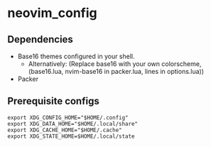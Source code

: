 # neovim_config

## Dependencies

* Base16 themes configured in your shell.
  * Alternatively: (Replace base16 with your own colorscheme, (base16.lua, nvim-base16 in packer.lua, lines in options.lua))
* Packer

## Prerequisite configs

    export XDG_CONFIG_HOME="$HOME/.config"
    export XDG_DATA_HOME="$HOME/.local/share"
    export XDG_CACHE_HOME="$HOME/.cache"
    export XDG_STATE_HOME=$HOME/.local/state

